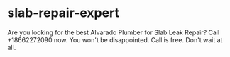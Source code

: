 # slab-repair-expert
Are you looking for the best Alvarado Plumber for Slab Leak Repair? Call +18662272090 now. You won't be disappointed. Call is free. Don't wait at all.
